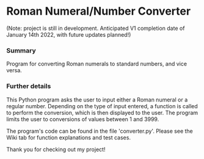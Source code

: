 # Roman Numeral/Number Converter

(Note: project is still in development. Anticipated V1 completion date of January 14th 2022, with future updates planned!)

### Summary
Program for converting Roman numerals to standard numbers, and vice versa.

### Further details

This Python program asks the user to input either a Roman numeral or a regular number. Depending on the type of input entered, a function is called to perform the conversion, which is then displayed to the user. The program limits the user to conversions of values between 1 and 3999.

The program's code can be found in the file 'converter.py'. Please see the Wiki tab for function explanations and test cases.

Thank you for checking out my project!
